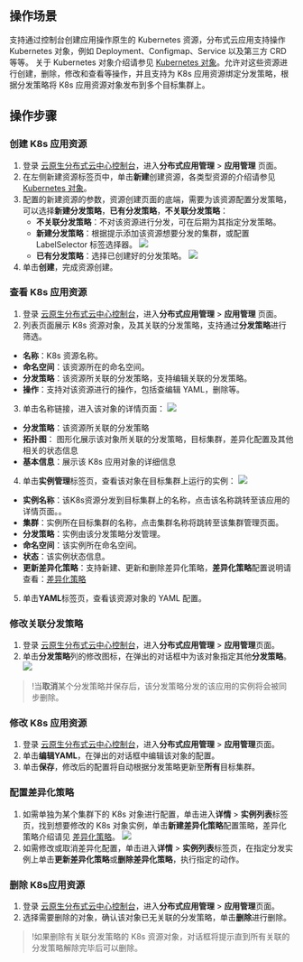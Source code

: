 ## 操作场景

支持通过控制台创建应用操作原生的 Kubernetes 资源，分布式云应用支持操作 Kubernetes 对象，例如 Deployment、Configmap、Service 以及第三方 CRD 等等。
关于 Kubernetes 对象介绍请参见 [Kubernetes 对象](https://cloud.tencent.com/document/product/457/31700)。允许对这些资源进行创建，删除，修改和查看等操作，并且支持为 K8s 应用资源绑定分发策略，根据分发策略将 K8s 应用资源对象发布到多个目标集群上。


## 操作步骤
### 创建 K8s 应用资源
 1. 登录 [云原生分布式云中心控制台](https://console.cloud.tencent.com/tdcc)，进入**分布式应用管理** > **应用管理** 页面。
 2. 在左侧新建资源标签页中，单击**新建**创建资源，各类型资源的介绍请参见 [Kubernetes 对象](https://cloud.tencent.com/document/product/457/31700)。
 3. 配置的新建资源的参数，资源创建页面的底端，需要为该资源配置分发策略，可以选择**新建分发策略**，**已有分发策略**，**不关联分发策略**：
	 - **不关联分发策略**：不对该资源进行分发，可在后期为其指定分发策略。
	 - **新建分发策略**：根据提示添加该资源想要分发的集群，或配置 LabelSelector 标签选择器。
	 ![](https://qcloudimg.tencent-cloud.cn/raw/44bb6c7fb20202044328c3aaaae10d0b.png)
	 - **已有分发策略**：选择已创建好的分发策略。
	 ![](https://qcloudimg.tencent-cloud.cn/raw/9e9dcc4261c9167dbbac52132fd3cefc.png)
 4. 单击**创建**，完成资源创建。

 
### 查看 K8s 应用资源

1. 登录 [云原生分布式云中心控制台](https://console.cloud.tencent.com/tdcc)，进入**分布式应用管理** > **应用管理** 页面。
2. 列表页面展示 K8s 资源对象，及其关联的分发策略，支持通过**分发策略**进行筛选。
 - **名称**：K8s 资源名称。
 - **命名空间**：该资源所在的命名空间。
 - **分发策略**：该资源所关联的分发策略，支持编辑关联的分发策略。
 - **操作**：支持对该资源进行的操作，包括查编辑 YAML，删除等。
3. 单击名称链接，进入该对象的详情页面：
 ![](https://qcloudimg.tencent-cloud.cn/raw/7891bfa58ff81865c8c491fbfde125c6.png)
 - **分发策略**：该资源所关联的分发策略
 - **拓扑图**： 图形化展示该对象所关联的分发策略，目标集群，差异化配置及其他相关的状态信息
 - **基本信息**：展示该 K8s 应用对象的详细信息
4. 单击**实例管理**标签页，查看该对象在目标集群上运行的实例：
 ![](https://qcloudimg.tencent-cloud.cn/raw/3e2a960ae147efb764f97b4beb01511f.png)
 - **实例名称**：该K8s资源分发到目标集群上的名称，点击该名称跳转至该应用的详情页面。。
 - **集群**：实例所在目标集群的名称，点击集群名称将跳转至该集群管理页面。
 - **分发策略**：实例由该分发策略分发管理。
 - **命名空间**：该实例所在命名空间。
 - **状态**：该实例状态信息。
 - **更新差异化策略**：支持新建、更新和删除差异化策略，**差异化策略**配置说明请查看：[差异化策略](https://cloud.tencent.com/document/product/1517/63258)
5. 单击**YAML**标签页，查看该资源对象的 YAML 配置。


### 修改关联分发策略
1. 登录 [云原生分布式云中心控制台](https://console.cloud.tencent.com/tdcc)，进入**分布式应用管理** > **应用管理**页面。
2. 单击**分发策略**列的修改图标，在弹出的对话框中为该对象指定其他**分发策略**。
 ![](https://qcloudimg.tencent-cloud.cn/raw/e16eec36ad17250d975927eaf5f903ba.png)
>!当**取消**某个分发策略并保存后，该分发策略分发的该应用的实例将会被同步删除。


### 修改 K8s 应用资源

1. 登录 [云原生分布式云中心控制台](https://console.cloud.tencent.com/tdcc)，进入**分布式应用管理** > **应用管理**页面。
2. 单击**编辑YAML**，在弹出的对话框中编辑该对象的配置。
3. 单击**保存**，修改后的配置将自动根据分发策略更新至**所有**目标集群。


### 配置差异化策略

1. 如需单独为某个集群下的 K8s 对象进行配置，单击进入**详情** > **实例列表**标签页，找到想要修改的 K8s 对象实例，单击**新建差异化策略**配置策略，差异化策略介绍请见 [差异化策略](https://cloud.tencent.com/document/product/1517/63258)。
 ![](https://qcloudimg.tencent-cloud.cn/raw/f85ed958aefdbebe6809ffec56e72bfb.png)
2. 如需修改或取消差异化配置，单击进入**详情** > **实例列表**标签页，在指定分发实例上单击**更新差异化策略**或**删除差异化策略**，执行指定的动作。

### 删除 K8s应用资源

1. 登录 [云原生分布式云中心控制台](https://console.cloud.tencent.com/tdcc)，进入**分布式应用管理** > **应用管理**页面。
2. 选择需要删除的对象，确认该对象已无关联的分发策略，单击**删除**进行删除。
>!如果删除有关联分发策略的 K8s 资源对象，对话框将提示直到所有关联的分发策略解除完毕后可以删除。
